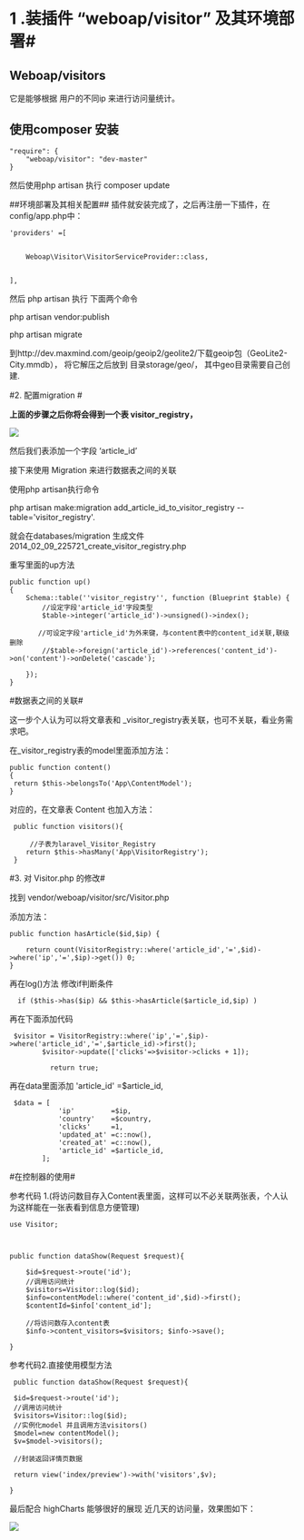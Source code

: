 # 1 .装插件 “weboap/visitor” 及其环境部署#

## Weboap/visitors ##

它是能够根据 用户的不同ip 来进行访问量统计。

## 使用composer 安装 ##
    "require": {
        "weboap/visitor": "dev-master"
    }

然后使用php artisan 执行 composer update

##环境部署及其相关配置##
插件就安装完成了，之后再注册一下插件，在config/app.php中：

    'providers' =[

       
        Weboap\Visitor\VisitorServiceProvider::class,


    ],

然后 php artisan 执行 下面两个命令

php artisan vendor:publish

php artisan migrate


到http://dev.maxmind.com/geoip/geoip2/geolite2/下载geoip包（GeoLite2-City.mmdb），
将它解压之后放到 目录storage/geo/， 其中geo目录需要自己创建.

#2. 配置migration #


**上面的步骤之后你将会得到一个表 visitor_registry，**

![](http://i.imgur.com/L2BTfX4.png)

然后我们表添加一个字段 ‘article_id’

接下来使用 Migration 来进行数据表之间的关联 

使用php artisan执行命令

php artisan make:migration add_article_id_to_visitor_registry --table='visitor_registry'.

就会在databases/migration 生成文件  2014_02_09_225721_create_visitor_registry.php


重写里面的up方法

    public function up()
    {
        Schema::table(''visitor_registry'', function (Blueprint $table) {
            //设定字段'article_id'字段类型
            $table->integer('article_id')->unsigned()->index();
            
           //可设定字段'article_id'为外来键，与content表中的content_id关联,联级删除
            //$table->foreign('article_id')->references('content_id')->on('content')->onDelete('cascade');

        });
    }


#数据表之间的关联#

这一步个人认为可以将文章表和 _visitor_registry表关联，也可不关联，看业务需求吧。

在_visitor_registry表的model里面添加方法：

    public function content()
    {
     return $this->belongsTo('App\ContentModel');
    }

对应的，在文章表 Content 也加入方法：

     public function visitors(){
         
         //子表为laravel_Visitor_Registry
        return $this->hasMany('App\VisitorRegistry');
     }



#3. 对 Visitor.php 的修改#

找到 vendor/weboap/visitor/src/Visitor.php 

添加方法： 
    
    public function hasArticle($id,$ip) {
    
        return count(VisitorRegistry::where('article_id','=',$id)->where('ip','=',$ip)->get()) 0;
    }

再在log()方法 修改if判断条件


      if ($this->has($ip) && $this->hasArticle($article_id,$ip) )

再在下面添加代码

     $visitor = VisitorRegistry::where('ip','=',$ip)->where('article_id','=',$article_id)->first();
            $visitor->update(['clicks'=>$visitor->clicks + 1]);
            
              return true;

再在data里面添加 'article_id' =$article_id, 
    
     $data = [
                'ip'         =$ip,
                'country'    =$country,
                'clicks'     =1,
                'updated_at' =c::now(),
                'created_at' =c::now(), 
                'article_id' =$article_id,              
            ];

#在控制器的使用#

  参考代码 1.(将访问数目存入Content表里面，这样可以不必关联两张表，个人认为这样能在一张表看到信息方便管理)
    
    use Visitor;


   
    public function dataShow(Request $request){
        
        $id=$request->route('id'); 
        //调用访问统计
        $visitors=Visitor::log($id);
        $info=contentModel::where('content_id',$id)->first();
        $contentId=$info['content_id'];
       
        //将访问数存入content表
        $info->content_visitors=$visitors; $info->save();
    
    }

  参考代码2.直接使用模型方法

     public function dataShow(Request $request){
   
     $id=$request->route('id'); 
     //调用访问统计
     $visitors=Visitor::log($id); 
     //实例化model 并且调用方法visitors()
     $model=new contentModel(); 
     $v=$model->visitors();
 
     //封装返回详情页数据
  
     return view('index/preview')->with('visitors',$v);

    }

最后配合 highCharts 能够很好的展现 近几天的访问量，效果图如下：

![](http://i.imgur.com/gPa2IZn.png)
